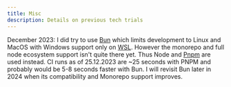```yaml
---
title: Misc
description: Details on previous tech trials
---
```


December 2023: I did try to use [Bun](https://bun.sh/) which limits development to Linux and MacOS with Windows support only on [WSL](https://learn.microsoft.com/en-us/windows/wsl/about). However the monorepo and full node ecosystem support isn't quite there yet. Thus Node and [Pnpm](https://pnpm.io) are used instead. CI runs as of 25.12.2023 are ~25 seconds with PNPM and probably would be 5-8 seconds faster with Bun. I will revisit Bun later in 2024 when its compatibility and Monorepo support improves.